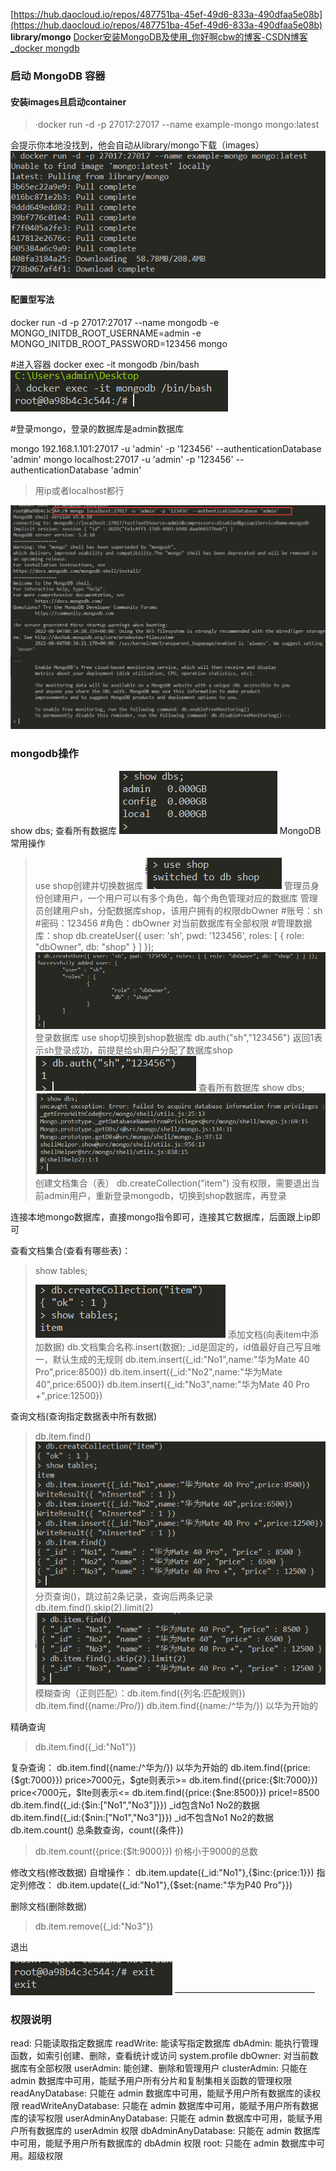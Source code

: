 [https://hub.daocloud.io/repos/487751ba-45ef-49d6-833a-490dfaa5e08b](https://hub.daocloud.io/repos/487751ba-45ef-49d6-833a-490dfaa5e08b)
**library/mongo**
[Docker安装MongoDB及使用_你好啊cbw的博客-CSDN博客_docker mongdb](https://blog.csdn.net/qq_40454863/article/details/122165962)

### 启动 MongoDB 容器

#### 安装images且启动container

> ·docker run -d -p 27017:27017 --name example-mongo mongo:latest

会提示你本地没找到，他会自动从library/mongo下载（images）
![image.png](https://raw.githubusercontent.com/xxxsjan/pic-bed/main/202307281358463.png)

#### 配置型写法
docker run -d  -p 27017:27017 --name mongodb -e MONGO_INITDB_ROOT_USERNAME=admin -e MONGO_INITDB_ROOT_PASSWORD=123456 mongo

#进入容器 
docker exec -it mongodb /bin/bash
![image.png](https://raw.githubusercontent.com/xxxsjan/pic-bed/main/202307281358233.png)

#登录mongo，登录的数据库是admin数据库 

mongo 192.168.1.101:27017 -u 'admin' -p '123456' --authenticationDatabase 'admin'
mongo localhost:27017 -u 'admin' -p '123456' --authenticationDatabase 'admin'
> 用ip或者localhost都行

![image.png](https://raw.githubusercontent.com/xxxsjan/pic-bed/main/202307281358569.png)

### mongodb操作
show dbs;  查看所有数据库
![image.png](https://raw.githubusercontent.com/xxxsjan/pic-bed/main/202307281358823.png)
MongoDB常用操作

 >use shop创建并切换数据库
![image.png](https://raw.githubusercontent.com/xxxsjan/pic-bed/main/202307281358958.png)
管理员身份创建用户，一个用户可以有多个角色，每个角色管理对应的数据库
管理员创建用户sh，分配数据库shop，该用户拥有的权限dbOwner 
#账号：sh
#密码：123456
#角色：dbOwner  对当前数据库有全部权限
#管理数据库：shop
>db.createUser({ user: 'sh', pwd: '123456', roles: [ { role: "dbOwner", db: "shop" } ] });
![image.png](https://raw.githubusercontent.com/xxxsjan/pic-bed/main/202307281359214.png)
登录数据库
>use shop切换到shop数据库
>db.auth("sh","123456") 返回1表示sh登录成功，前提是给sh用户分配了数据库shop
![image.png](https://raw.githubusercontent.com/xxxsjan/pic-bed/main/202307281359914.png)
查看所有数据库
> show dbs;
![image.png](https://raw.githubusercontent.com/xxxsjan/pic-bed/main/202307281359218.png)
创建文档集合（表）
> db.createCollection("item")
没有权限，需要退出当前admin用户，重新登录mongodb，切换到shop数据库，再登录

连接本地mongo数据库，直接mongo指令即可，连接其它数据库，后面跟上ip即可

查看文档集合(查看有哪些表)：
> show tables;
>
> ![image.png](https://raw.githubusercontent.com/xxxsjan/pic-bed/main/202307281400552.png)
> 添加文档(向表item中添加数据)
> db.文档集合名称.insert(数据); _id是固定的，id值最好自己写且唯一，默认生成的无规则
> db.item.insert({_id:"No1",name:"华为Mate 40 Pro",price:8500})
> db.item.insert({_id:"No2",name:"华为Mate 40",price:6500})
> db.item.insert({_id:"No3",name:"华为Mate 40 Pro +",price:12500})

查询文档(查询指定数据表中所有数据)
> db.item.find()
![image.png](https://raw.githubusercontent.com/xxxsjan/pic-bed/main/202307281401867.png)
分页查询()，跳过前2条记录，查询后两条记录
> db.item.find().skip(2).limit(2)
![image.png](https://raw.githubusercontent.com/xxxsjan/pic-bed/main/202307281401798.png)
模糊查询（正则匹配）：db.item.find({列名:匹配规则})
> db.item.find({name:/Pro/})
> db.item.find({name:/^华为/}) 以华为开始的

精确查询
> db.item.find({_id:"No1"})

复杂查询：
db.item.find({name:/^华为/})                     以华为开始的
db.item.find({price:{$gt:7000}})              price>7000元，$gte则表示>=
db.item.find({price:{$lt:7000}})              price<7000元，$lte则表示<=
db.item.find({price:{$ne:8500}})              price!=8500
db.item.find({_id:{$in:["No1","No3"]}})       _id包含No1 No2的数据
db.item.find({_id:{$nin:["No1","No3"]}})      _id不包含No1 No2的数据
db.item.count()				      总条数查询，count({条件})
> db.item.count({price:{$lt:9000}}) 价格小于9000的总数

修改文档(修改数据)
自增操作：
db.item.update({_id:"No1"},{$inc:{price:1}})
指定列修改：
db.item.update({_id:"No1"},{$set:{name:"华为P40 Pro"}})

删除文档(删除数据)
> db.item.remove({_id:"No3"})

退出

![image.png](https://raw.githubusercontent.com/xxxsjan/pic-bed/main/202307281400074.png)
————————————————

### 权限说明
read: 只能读取指定数据库
readWrite: 能读写指定数据库
dbAdmin: 能执行管理函数，如索引创建、删除，查看统计或访问 system.profile
dbOwner: 对当前数据库有全部权限
userAdmin: 能创建、删除和管理用户
clusterAdmin: 只能在 admin 数据库中可用，能赋予用户所有分片和复制集相关函数的管理权限
readAnyDatabase: 只能在 admin 数据库中可用，能赋予用户所有数据库的读权限
readWriteAnyDatabase: 只能在 admin 数据库中可用，能赋予用户所有数据库的读写权限
userAdminAnyDatabase: 只能在 admin 数据库中可用，能赋予用户所有数据库的 userAdmin 权限
dbAdminAnyDatabase: 只能在 admin 数据库中可用，能赋予用户所有数据库的 dbAdmin 权限
root: 只能在 admin 数据库中可用。超级权限


[
](https://blog.csdn.net/qq_40454863/article/details/122165962)
[
](https://blog.csdn.net/qq_40454863/article/details/122165962)
